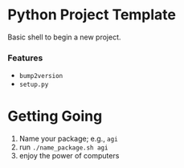# Python Project Template

Basic shell to begin a new project.

### Features

- `bump2version`
- `setup.py`

# Getting Going

1. Name your package; e.g., `agi`
2. run `./name_package.sh agi`
3. enjoy the power of computers
